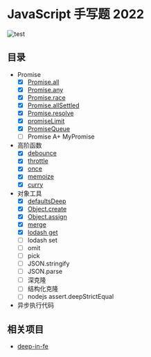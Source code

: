 # JavaScript 手写题 2022

![test](https://github.com/tjx666/js-handwriting-2022/actions/workflows/test.yml/badge.svg)

## 目录

- Promise
  - [x] [Promise.all](https://github.com/tjx666/js-handwriting-2022/blob/master/src/promise/promiseAll.js)
  - [x] [Promise.any](https://github.com/tjx666/js-handwriting-2022/blob/master/src/promise/promiseAny.js)
  - [x] [Promise.race](https://github.com/tjx666/js-handwriting-2022/blob/master/src/promise/promiseRace.js)
  - [x] [Promise.allSettled](https://github.com/tjx666/js-handwriting-2022/blob/master/src/promise/promiseAllSettled.js)
  - [x] [Promise.resolve](https://github.com/tjx666/js-handwriting-2022/blob/master/src/promise/promiseResolve.js)
  - [x] [promiseLimit](https://github.com/tjx666/js-handwriting-2022/blob/master/src/promise/promiseLimit.js)
  - [x] [PromiseQueue](https://github.com/tjx666/js-handwriting-2022/blob/master/src/promise/promiseQueue.js)
  - [ ] Promise A+ MyPromise
- 高阶函数
  - [x] [debounce](https://github.com/tjx666/js-handwriting-2022/blob/master/src/higherOrderFunction/debounce)
  - [x] [throttle](https://github.com/tjx666/js-handwriting-2022/blob/master/src/higherOrderFunction/throttle)
  - [x] [once](https://github.com/tjx666/js-handwriting-2022/blob/master/src/higherOrderFunction/once)
  - [x] [memoize](https://github.com/tjx666/js-handwriting-2022/blob/master/src/higherOrderFunction/memoize)
  - [x] [curry](https://github.com/tjx666/js-handwriting-2022/blob/master/src/higherOrderFunction/curry)
- 对象工具
  - [x] [defaultsDeep](https://github.com/tjx666/js-handwriting-2022/blob/master/src/objectUtils/defaultsDeep.js)
  - [x] [Object.create](https://github.com/tjx666/js-handwriting-2022/blob/master/src/objectUtils/createObject.js)
  - [x] [Object.assign](https://github.com/tjx666/js-handwriting-2022/blob/master/src/objectUtils/objectAssign.js)
  - [x] [merge](https://github.com/tjx666/js-handwriting-2022/blob/master/src/objectUtils/merge.js)
  - [x] [lodash get](https://github.com/tjx666/js-handwriting-2022/blob/master/src/objectUtils/getIn.js)
  - [ ] lodash set
  - [ ] omit
  - [ ] pick
  - [ ] JSON.stringify
  - [ ] JSON.parse
  - [ ] 深克隆
  - [ ] 结构化克隆
  - [ ] nodejs assert.deepStrictEqual
- 异步执行代码

## 相关项目

- [deep-in-fe](https://github.com/tjx666/deep-in-fe)
